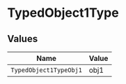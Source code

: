 # TypedObject1Type


## Values

| Name                   | Value                  |
| ---------------------- | ---------------------- |
| `TypedObject1TypeObj1` | obj1                   |